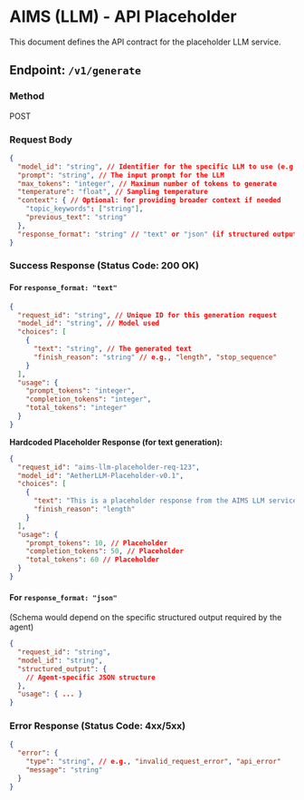 # AIMS (LLM) - API Placeholder

This document defines the API contract for the placeholder LLM service.

## Endpoint: `/v1/generate`

### Method
POST

### Request Body
```json
{
  "model_id": "string", // Identifier for the specific LLM to use (e.g., "AetherLLM-Snippet-v1", "AetherLLM-PodcastScript-v1")
  "prompt": "string", // The input prompt for the LLM
  "max_tokens": "integer", // Maximum number of tokens to generate
  "temperature": "float", // Sampling temperature
  "context": { // Optional: for providing broader context if needed
    "topic_keywords": ["string"],
    "previous_text": "string"
  },
  "response_format": "string" // "text" or "json" (if structured output is needed)
}
```

### Success Response (Status Code: 200 OK)

#### For `response_format: "text"`
```json
{
  "request_id": "string", // Unique ID for this generation request
  "model_id": "string", // Model used
  "choices": [
    {
      "text": "string", // The generated text
      "finish_reason": "string" // e.g., "length", "stop_sequence"
    }
  ],
  "usage": {
    "prompt_tokens": "integer",
    "completion_tokens": "integer",
    "total_tokens": "integer"
  }
}
```
**Hardcoded Placeholder Response (for text generation):**
```json
{
  "request_id": "aims-llm-placeholder-req-123",
  "model_id": "AetherLLM-Placeholder-v0.1",
  "choices": [
    {
      "text": "This is a placeholder response from the AIMS LLM service. Based on your prompt, here's a generic title: 'Interesting Developments' and some generic content: 'Several interesting developments have occurred recently, leading to much discussion and speculation within the community. Further analysis is required to fully understand the implications.'",
      "finish_reason": "length"
    }
  ],
  "usage": {
    "prompt_tokens": 10, // Placeholder
    "completion_tokens": 50, // Placeholder
    "total_tokens": 60 // Placeholder
  }
}
```

#### For `response_format: "json"`
(Schema would depend on the specific structured output required by the agent)
```json
{
  "request_id": "string",
  "model_id": "string",
  "structured_output": {
    // Agent-specific JSON structure
  },
  "usage": { ... }
}
```

### Error Response (Status Code: 4xx/5xx)
```json
{
  "error": {
    "type": "string", // e.g., "invalid_request_error", "api_error"
    "message": "string"
  }
}
```
